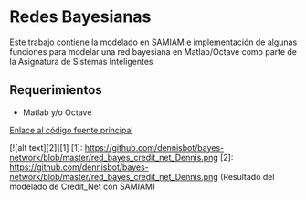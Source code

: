 # Redes Bayesianas

Este trabajo contiene la modelado en SAMIAM e implementación de algunas funciones para modelar una red bayesiana en Matlab/Octave como parte de la Asignatura de Sistemas Inteligentes

## Requerimientos

* Matlab y/o Octave

[Enlace al código fuente principal](https://github.com/dennisbot/bayes-network/blob/master/ComputeMarginal.m)




[![alt text][2]][1]
  [1]: https://github.com/dennisbot/bayes-network/blob/master/red_bayes_credit_net_Dennis.png
  [2]: https://github.com/dennisbot/bayes-network/blob/master/red_bayes_credit_net_Dennis.png (Resultado del modelado de Credit_Net con SAMIAM)
